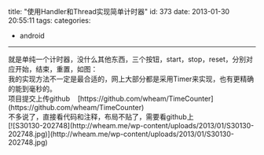 title: "使用Handler和Thread实现简单计时器"
id: 373
date: 2013-01-30 20:55:11
tags: 
categories: 
- android
---

<div>就是单纯一个计时器，没什么其他东西，三个按钮，start，stop，reset，分别对应开始，结束，重置，如图：
<div>我的实现方法不一定是最合适的，网上大部分都是采用Timer来实现，也有更精确的能到毫秒的。</div>
<div>项目提交上传github    [https://github.com/wheam/TimeCounter](https://github.com/wheam/TimeCounter)</div>
<div>不多说了，直接看代码和注释，布局不贴了，需要看github上</div>
<!-- more -->
<div>[![S30130-202748](http://wheam.me/wp-content/uploads/2013/01/S30130-202748.jpg)](http://wheam.me/wp-content/uploads/2013/01/S30130-202748.jpg)</div>
<div> </div>
<div> </div>
<div> </div>
<script src="https://gist.github.com/4673076.js"></script>
</div>